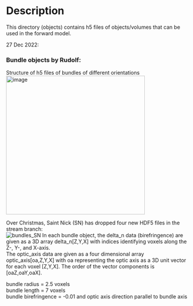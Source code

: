 # Description
This directory (objects) contains h5 files of objects/volumes that can be used in the forward model.

27 Dec 2022:  
### Bundle objects by Rudolf:
Structure of h5 files of bundles of different orientations  
<img width="378" alt="image" src="https://user-images.githubusercontent.com/2894530/207461377-c79d1554-406b-4283-a3ed-99366ee99749.png">

Over Christmas, Saint Nick (SN) has dropped four new HDF5 files in the stream branch:  
![bundles_SN](https://user-images.githubusercontent.com/2894530/209747520-7644656a-080b-406e-abd2-ecbcb075aafe.jpeg)
In each bundle object, the delta_n data (birefringence) are given as a 3D array delta_n[Z,Y,X] with indices identifying voxels along the Z-, Y-, and X-axis.  
The optic_axis data are given as a four dimensional array optic_axis[oa,Z,Y,X] with oa representing the optic axis as a 3D unit vector for each voxel [Z,Y,X]. The order of the vector components is [oaZ,oaY,oaX].

bundle radius = 2.5 voxels  
bundle length = 7 voxels  
bundle birefringence = -0.01 and optic axis direction parallel to bundle axis
